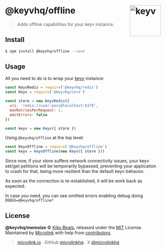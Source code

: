 # @keyvhq/offline [<img width="100" align="right" src="https://keyvhq.js.org/media/logo-sunset.svg" alt="keyv">](https://github.com/microlinkhq/keyv/packages/offline)

> Adds offline capabilities for your keyv instance.

## Install

```bash
$ npm install @keyvhq/offline --save
```

## Usage

All you need to do is to wrap your [keyv](https://keyvhq.js.org) instance:

```js
const KeyvRedis = require('@keyvhq/redis')
const Keyv = require('@keyvhq/core')

const store = new KeyvRedis({
  uri: 'redis://user:pass@localhost:6379',
  maxRetriesPerRequest: 1,
  emitErrors: false
})

const keyv = new Keyv({ store })
```

Using `@keyvhq/offline` at the top level:

```js
const KeyvOffline = require('@keyvhq/offline')
const keyv = keyvOffline(new Keyv({ store }))
```

Since now, if your store suffers network connectivity issues, your keyv set/get petitions will be temporarily bypassed, preventing your application to crash for that, being more resilient than the default keyv behavior.

As soon as the connection is re-established, it will be work back as expected.

In case you need, you can see omitted errors enabling debug doing `DEBUG=@keyvhq/offline*`

## License

**@keyvhq/memoize** © [Kiko Beats](https://kikobeats.com), released under the [MIT](https://github.com/microlinkhq/keyvhq/blob/master/LICENSE.md) License.<br/>
Maintained by [Microlink](https://microlink.io) with help from [contributors](https://github.com/microlinkhq/keyvhq/contributors).

> [microlink.io](https://microlink.io) · GitHub [microlinkhq](https://github.com/microlinkhq) · X [@microlinkhq](https://x.com/microlinkhq)
